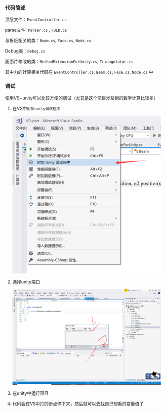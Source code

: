### 代码简述

顶层文件：`EventController.cs`

parse文件:  `Parser.cs` , `FOLD.cs`

与折纸相关的类：`Beam.cs`, `Face.cs`, `Node.cs`

Debug类：`Debug.cs`

画面片修改的类：`MethodExtensionForUnity.cs`, `Triangulator.cs`



其中力的计算相关代码在 `EventController.cs`, `Beam.cs`, `Face.cs`, `Node.cs` 中



### 调试

使用VS+unity可以比较方便的调试（尤其是这个项目涉及到的数学计算比较多）

1. 在VS中`附加unity调试程序`

   ![1560234955625](./img/1560234955625.png)

2. 选择unity端口

   ![1560235020858](./img/1560235020858.png)

3. 在unity中运行项目
4. 代码会在VS中打的断点停下来，然后就可以去找自己想看的变量值了